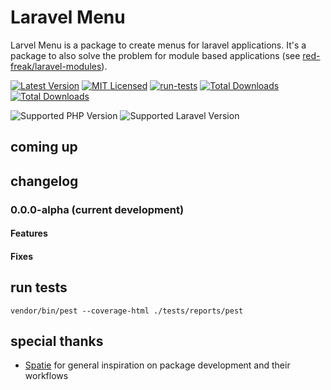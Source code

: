 # Laravel Menu
Larvel Menu is a package to create menus for laravel applications. It's a package to also solve the problem for module based applications (see [red-freak/laravel-modules](https://github.com/red-freak/laravel-modules)).

[![Latest Version](https://img.shields.io/github/release/red-freak/laravel-menu.svg)](https://github.com/red-freak/laravel-menu/releases)
[![MIT Licensed](https://img.shields.io/badge/license-MIT-brightgreen.svg)](LICENSE.md)
[![run-tests](https://img.shields.io/github/actions/workflow/status/red-freak/laravel-menu/laravel.yml?label=tests)](https://github.com/red-freak/laravel-menu/actions)
[![Total Downloads](https://img.shields.io/packagist/dt/red-freak/laravel-menu.svg)](https://packagist.org/packages/spatie/browsershot)
[![Total Downloads](https://img.shields.io/packagist/dt/red-freak/laravel-menu.svg)](https://packagist.org/packages/spatie/browsershot)

![Supported PHP Version](https://img.shields.io/badge/8.0%2C%208.1%2C%208.2-555?logo=php)
![Supported Laravel Version](https://img.shields.io/badge/8.x%2C%209.x%2C%2010.x-555?logo=laravel)


## coming up


## changelog

### 0.0.0-alpha (current development)
#### Features

#### Fixes

## run tests
`vendor/bin/pest --coverage-html ./tests/reports/pest`


## special thanks
- [Spatie](https://github.com/spatie) for general inspiration on package development and their workflows
